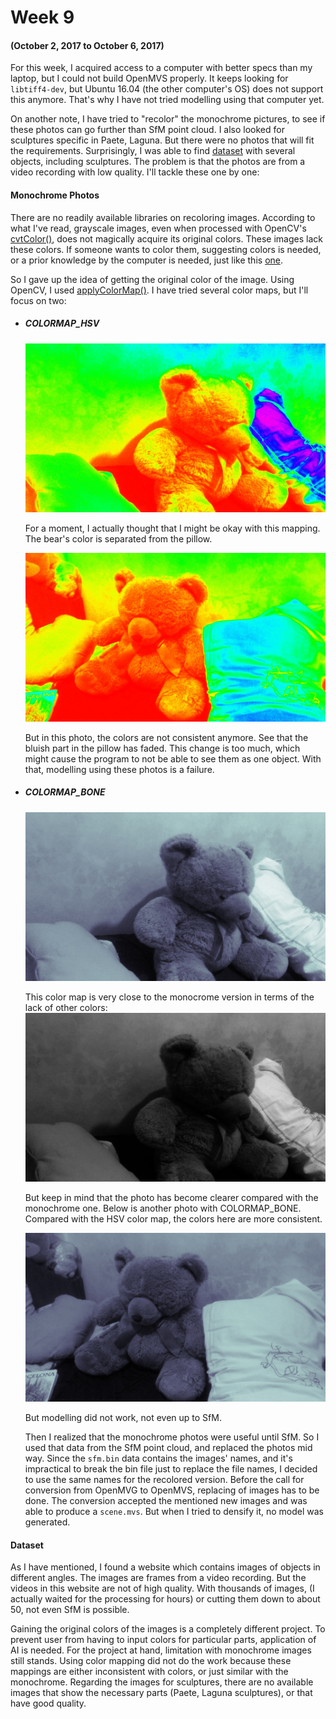 # Week 9
#### (October 2, 2017 to October 6, 2017)

For this week, I acquired access to a computer with better specs than my laptop, but I could not build OpenMVS properly. It keeps looking for ```libtiff4-dev```, but Ubuntu 16.04 (the other computer's OS) does not support this anymore. That's why I have not tried modelling using that computer yet.

On another note, I have tried to "recolor" the monochrome pictures, to see if these photos can go further than SfM point cloud. I also looked for sculptures specific in Paete, Laguna. But there were no photos that will fit the requirements. Surprisingly, I was able to find [dataset](http://redwood-data.org/3dscan/index.html) with several objects, including sculptures. The problem is that the photos are from a video recording with low quality. I'll tackle these one by one:

#### Monochrome Photos
There are no readily available libraries on recoloring images. According to what I've read, grayscale images, even when processed with OpenCV's [cvtColor()](http://docs.opencv.org/2.4/modules/imgproc/doc/miscellaneous_transformations.html), does not magically acquire its original colors. These images lack these colors. If someone wants to color them, suggesting colors is needed, or a prior knowledge by the computer is needed, just like this [one](https://news.developer.nvidia.com/easily-colorize-black-and-white-photos-with-ai/).

So I gave up the idea of getting the original color of the image. Using OpenCV, I used [applyColorMap()](http://docs.opencv.org/3.1.0/d3/d50/group__imgproc__colormap.html). I have tried several color maps, but I'll focus on two:
* ##### COLORMAP_HSV
  ![HSV](../Trials/images/hsv/P_20170923_174438_001.jpg)
  
  For a moment, I actually thought that I might be okay with this mapping. The bear's color is separated from the pillow.
  
  ![other HSV](../Trials/images/hsv/P_20170923_174438_027.jpg)
  
  But in this photo, the colors are not consistent anymore. See that the bluish part in the pillow has faded. This change is too much, which might cause the program to not be able to see them as one object. With that, modelling using these photos is a failure.
  
* ##### COLORMAP_BONE
  ![Bone](../Trials/images/bone/P_20170923_174438_001.jpg)
  
  This color map is very close to the monocrome version in terms of the lack of other colors:
  ![Gray](../Trials/images/mono/P_20170923_174438_001.jpg)
  
  But keep in mind that the photo has become clearer compared with the monochrome one. Below is another photo with COLORMAP_BONE. Compared with the HSV color map, the colors here are more consistent.
  
  ![other Bone](../Trials/images/bone/P_20170923_174438_027.jpg)

  But modelling did not work, not even up to SfM. 

  Then I realized that the monochrome photos were useful until SfM. So I used that data from the SfM point cloud, and replaced the photos mid way. Since the ```sfm.bin``` data contains the images' names, and it's impractical to break the bin file just to replace the file names, I decided to use the same names for the recolored version. Before the call for conversion from OpenMVG to OpenMVS, replacing of images has to be done. The conversion accepted the mentioned new images and was able to produce a ```scene.mvs```. But when I tried to densify it, no model was generated.

#### Dataset
  As I have mentioned, I found a website which contains images of objects in different angles. The images are frames from a video recording. But the videos in this website are not of high quality. With thousands of images, (I actually waited for the processing for hours) or cutting them down to about 50, not even SfM is possible.


Gaining the original colors of the images is a completely different project. To prevent user from having to input colors for particular parts, application of AI is needed. For the project at hand, limitation with monochrome images still stands. Using color mapping did not do the work because these mappings are either inconsistent with colors, or just similar with the monochrome. Regarding the images for sculptures, there are no available images that show the necessary parts (Paete, Laguna sculptures), or that have good quality.
